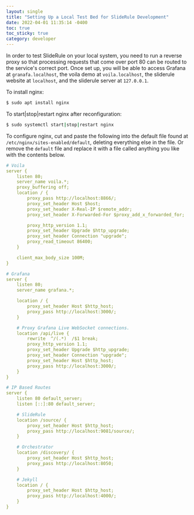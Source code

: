 ```yaml
---
layout: single
title: "Setting Up a Local Test Bed for SlideRule Development"
date: 2022-04-01 11:35:14 -0400
toc: true
toc_sticky: true
category: developer
---
```


In order to test SlideRule on your local system, you need to run a reverse proxy so that processing requests that come over port 80 can be routed to the service's correct port.  Once set up, you will be able to access Grafana at `granafa.localhost`, the voila demo at `voila.localhost`, the sliderule website at `localhost`, and the sliderule server at `127.0.0.1`.

To install nginx:
```bash
$ sudo apt install nginx
```

To start|stop|restart nginx after reconfiguration:
```bash
$ sudo systemctl start|stop|restart nginx
```

To configure nginx, cut and paste the following into the default file found at `/etc/nginx/sites-enabled/default`, deleting everything else in the file.  Or remove the `default` file and replace it with a file called anything you like with the contents below. 

```yaml
# Voila
server {
    listen 80;
    server_name voila.*;
    proxy_buffering off;
    location / {
        proxy_pass http://localhost:8866/;
        proxy_set_header Host $host;
        proxy_set_header X-Real-IP $remote_addr;
        proxy_set_header X-Forwarded-For $proxy_add_x_forwarded_for;

        proxy_http_version 1.1;
        proxy_set_header Upgrade $http_upgrade;
        proxy_set_header Connection "upgrade";
        proxy_read_timeout 86400;
    }

    client_max_body_size 100M;
}

# Grafana
server {
    listen 80;
    server_name grafana.*;

    location / {
        proxy_set_header Host $http_host;
        proxy_pass http://localhost:3000/;
    }

    # Proxy Grafana Live WebSocket connections.
    location /api/live {
        rewrite  ^/(.*)  /$1 break;
        proxy_http_version 1.1;
        proxy_set_header Upgrade $http_upgrade;
        proxy_set_header Connection "upgrade";
        proxy_set_header Host $http_host;
        proxy_pass http://localhost:3000/;
    }
}

# IP Based Routes
server {
    listen 80 default_server;
    listen [::]:80 default_server;

    # SlideRule
    location /source/ {
        proxy_set_header Host $http_host;
        proxy_pass http://localhost:9081/source/;
    }

    # Orchestrator
    location /discovery/ {
        proxy_set_header Host $http_host;
        proxy_pass http://localhost:8050;
    }

    # Jekyll
    location / {
        proxy_set_header Host $http_host;
        proxy_pass http://localhost:4000/;
    }
}
```